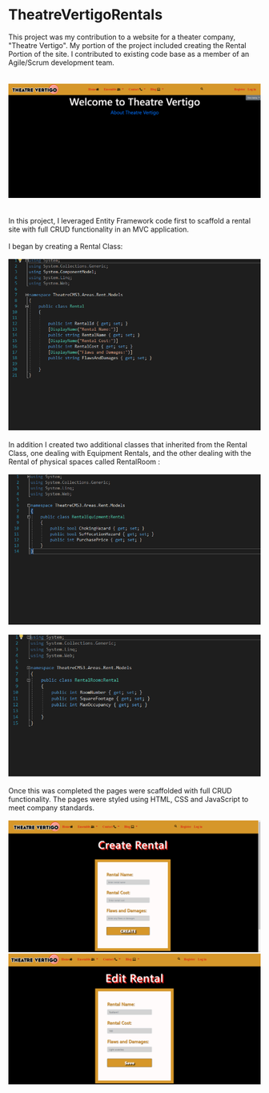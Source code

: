 # TheatreVertigoRentals
This project was my contribution to a website for a theater company, "Theatre Vertigo". My portion of the project included creating the Rental Portion of the site. I contributed to existing code base as a member of an Agile/Scrum development team.
<br>
<br>
<br>
![codeshot](https://github.com/barnettbrittanym/TheatreVertigoRentals/blob/main/TheatreVertigo/TheatreVertigoHome.PNG)
<br>
<br>
<br>
In this project, I leveraged Entity Framework code first to scaffold a rental site with full CRUD functionality in an MVC application.
<br>
<br>
I began by creating a Rental Class:
<br>
<br>
![codeshot](https://github.com/barnettbrittanym/TheatreVertigoRentals/blob/main/TheatreVertigo/TheatreVertigoRentalClass.PNG)
<br>
<br>
In addition I created two additional classes that inherited from the Rental Class, one dealing with Equipment Rentals, and the other dealing with the Rental of physical spaces called RentalRoom :
<br>
<br>
![codeshot](https://github.com/barnettbrittanym/TheatreVertigoRentals/blob/main/TheatreVertigo/TheatreVertigoRentalEquipmentClass.PNG)
<br>
<br>
![codeshot](https://github.com/barnettbrittanym/TheatreVertigoRentals/blob/main/TheatreVertigo/TheatreVertigoRentalRoomClass.PNG)
<br>
<br>
Once this was completed the pages were scaffolded with full CRUD functionality.
 The pages were styled using HTML, CSS and JavaScript to meet company standards. 
 <br>
 <br>
![codeshot](https://github.com/barnettbrittanym/TheatreVertigoRentals/blob/main/TheatreVertigo/TheatreVertigoCreateRental.PNG)
<br>
![codeshot](https://github.com/barnettbrittanym/TheatreVertigoRentals/blob/main/TheatreVertigo/TheatreVertigoEditRental.PNG)
<br>
